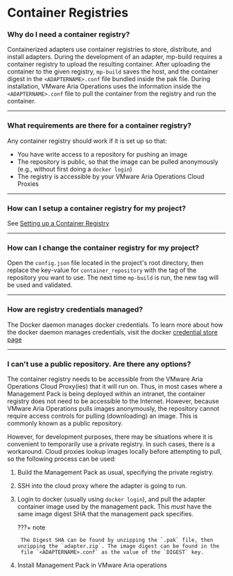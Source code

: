 # Container Registries


### Why do I need a container registry?

Containerized adapters use container registries to store, distribute, and install adapters. During the development of an
adapter, mp-build requires a container registry to upload the resulting container. After uploading the container to the
given registry, `mp-build` saves the host, and the container digest in the `<ADAPTERNAME>.conf` file bundled inside the pak
file. During installation, VMware Aria Operations uses the information inside the `<ADAPTERNAME>.conf` file to pull the
container from the registry and run the container.

---
### What requirements are there for a container registry?

Any container registry should work if it is set up so that:
* You have write access to a repository for pushing an image
* The repository is public, so that the image can be pulled anonymously (e.g., without first doing a `docker login`)
* The registry is accessible by your VMware Aria Operations Cloud Proxies

---
### How can I setup a container registry for my project?

See [Setting up a Container Registry](../guides/container_registry_setup.md)

---
### How can I change the container registry for my project?

Open the `config.json` file located in the project's root directory, then replace the key-value for `container_repository` with the tag of the
repository you want to use. The next time `mp-build` is run, the new tag will be used and validated.

---
### How are registry credentials managed?

The Docker daemon manages docker credentials. To learn more about how the docker daemon manages credentials,
visit the docker [credential store page](https://docs.docker.com/engine/reference/commandline/login/#credentials-store)

---
### I can't use a public repository. Are there any options?

The container registry needs to be accessible from the VMware Aria Operations Cloud Proxy(ies) that it will run on. Thus, in most cases
where a Management Pack is being deployed within an intranet, the container registry does not need to be accessible to the Internet.
However, because VMware Aria Operations pulls images anonymously, the repository cannot require access controls for pulling (downloading)
an image. This is commonly known as a public repository. 

However, for development purposes, there may be situations where it is convenient to temporarily use a private registry. In such cases,
there is a workaround. Cloud proxies lookup images locally before attempting to pull, so the following process can be used:

1. Build the Management Pack as usual, specifying the private registry.
2. SSH into the cloud proxy where the adapter is going to run.
3. Login to docker (usually using `docker login`), and pull the adapter container image used by the management pack. 
   This _must_ have the same image digest SHA that the management pack specifies. 

    ???+ note

        The Digest SHA can be found by unzipping the `.pak` file, then unzipping the `adapter.zip`. The image digest can be found in the 
        file `<ADAPTERNAME>.conf` as the value of the `DIGEST` key.

4. Install Management Pack in VMware Aria operations
